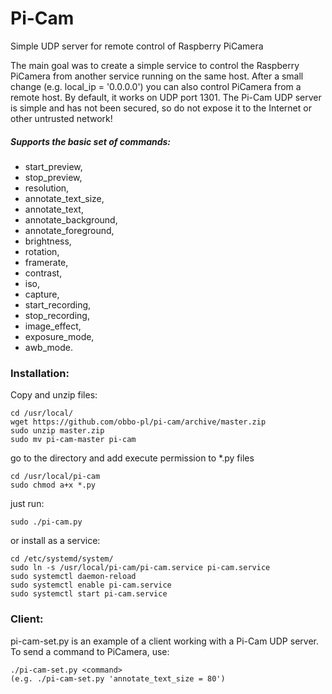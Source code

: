 # Pi-Cam
Simple UDP server for remote control of Raspberry PiCamera

The main goal was to create a simple service to control the Raspberry PiCamera from another service running on the same host.
After a small change (e.g. local_ip = '0.0.0.0') you can also control PiCamera from a remote host. By default, it works on UDP port 1301. The Pi-Cam UDP server is simple and has not been secured, so do not expose it to the Internet or other untrusted network!

##### Supports the basic set of commands:
- start_preview,
- stop_preview,
- resolution,
- annotate_text_size,
- annotate_text,
- annotate_background,
- annotate_foreground,
- brightness,
- rotation,
- framerate,
- contrast,
- iso,
- capture,
- start_recording,
- stop_recording,
- image_effect,
- exposure_mode,
- awb_mode.

### Installation:
Copy and unzip files:
```
cd /usr/local/
wget https://github.com/obbo-pl/pi-cam/archive/master.zip
sudo unzip master.zip
sudo mv pi-cam-master pi-cam
```
go to the directory and add execute permission to *.py files
```
cd /usr/local/pi-cam
sudo chmod a+x *.py
```
just run:
```
sudo ./pi-cam.py
```
or install as a service:
```
cd /etc/systemd/system/ 
sudo ln -s /usr/local/pi-cam/pi-cam.service pi-cam.service
sudo systemctl daemon-reload
sudo systemctl enable pi-cam.service
sudo systemctl start pi-cam.service
```

### Client:
pi-cam-set.py is an example of a client working with a Pi-Cam UDP server. To send a command to PiCamera, use:
```
./pi-cam-set.py <command>
(e.g. ./pi-cam-set.py 'annotate_text_size = 80')
```
